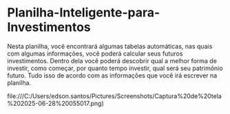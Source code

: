 # Planilha-Inteligente-para-Investimentos

Nesta planilha, você encontrará algumas tabelas automáticas, nas quais com algumas informações, você poderá calcular seus futuros investimentos. Dentro dela você poderá descobrir qual a melhor forma de investir, como começar, por quanto tempo investir, qual será seu patrimônio futuro. Tudo isso de acordo com as informações que você irá escrever na planilha.

file:///C:/Users/edson.santos/Pictures/Screenshots/Captura%20de%20tela%202025-06-28%20055017.png)
